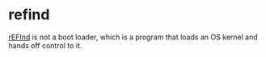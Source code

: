 # refind

[rEFInd](https://www.rodsbooks.com/refind/) is not a boot loader, which is a program that loads an OS kernel and hands off control to it.

